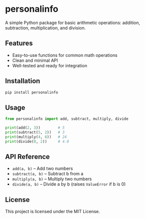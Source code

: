 # personalinfo

A simple Python package for basic arithmetic operations: addition, subtraction, multiplication, and division.

## Features
- Easy-to-use functions for common math operations
- Clean and minimal API
- Well-tested and ready for integration

## Installation

```bash
pip install personalinfo
```

## Usage

```python
from personalinfo import add, subtract, multiply, divide

print(add(2, 3))        # 5
print(subtract(5, 2))   # 3
print(multiply(4, 6))   # 24
print(divide(8, 2))     # 4.0
```

## API Reference

- `add(a, b)` – Add two numbers
- `subtract(a, b)` – Subtract b from a
- `multiply(a, b)` – Multiply two numbers
- `divide(a, b)` – Divide a by b (raises `ValueError` if b is 0)

## License

This project is licensed under the MIT License.